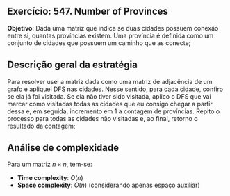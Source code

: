 ## Exercício: 547. Number of Provinces
**Objetivo**: Dada uma matriz que indica se duas cidades possuem conexão entre si, quantas províncias existem. Uma província é definida como um conjunto de cidades que possuem um caminho que as conecte;

## Descrição geral da estratégia
Para resolver usei a matriz dada como uma matriz de adjacência de um grafo e apliquei DFS nas cidades. Nesse sentido, para cada cidade, confiro se ela já foi visitada. Se ela não tiver sido visitada, aplico o DFS que vai marcar como visitadas todas as cidades que eu consigo chegar a partir dessa e, em seguida, incremento em 1 a contagem de províncias. Repito o processo para todas as cidades não visitadas e, ao final, retorno o resultado da contagem;

## Análise de complexidade
Para um matriz $n \times n$, tem-se:
- **Time complexity**: $O(n)$
- **Space complexity**: $O(n)$ (considerando apenas espaço auxiliar)